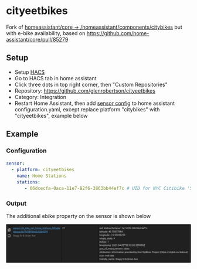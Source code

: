 # cityeetbikes
Fork of [homeassistant/core -> /homeassistant/components/citybikes](https://github.com/home-assistant/core/tree/dev/homeassistant/components/citybikes) but with e-bike availability, based on https://github.com/home-assistant/core/pull/85279

## Setup

* Setup [HACS](https://hacs.xyz/)
* Go to HACS tab in home assistant
* Click three dots in top right corner, then "Custom Repositories"
* Repository: https://github.com/glenrobertson/cityeetbikes 
* Category: Integration
* Restart Home Assistant, then add [sensor config](https://www.home-assistant.io/integrations/citybikes/) to home assistant configuration.yaml, except replace platform "citybikes" with "cityeetbikes", example below

## Example

### Configuration

```yaml
sensor:
  - platform: cityeetbikes
    name: Home Stations
    stations:
       - 66dcecfa-0aca-11e7-82f6-3863bb44ef7c # UID for NYC Citibike 'Stagg St & Union Ave' station
```

### Output
The additional ebike property on the sensor is shown below

<img src="https://github.com/glenrobertson/cityeetbikes/blob/main/docs/stagg-and-union-nyc-citibike-sensor.png?raw=true" />
